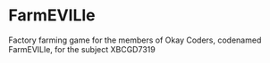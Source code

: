 # FarmEVILle
Factory farming game for the members of Okay Coders, codenamed FarmEVILle, for the subject XBCGD7319

